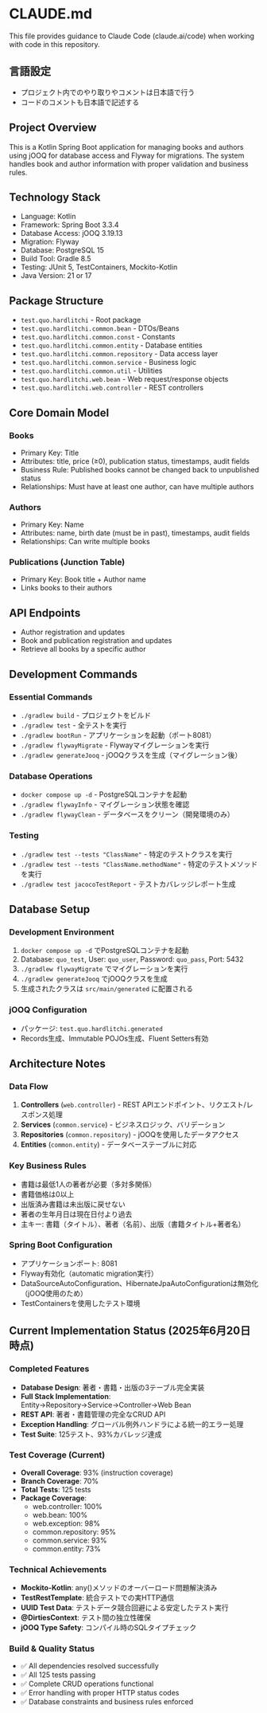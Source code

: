 # CLAUDE.md

This file provides guidance to Claude Code (claude.ai/code) when working with code in this repository.

## 言語設定
- プロジェクト内でのやり取りやコメントは日本語で行う
- コードのコメントも日本語で記述する

## Project Overview
This is a Kotlin Spring Boot application for managing books and authors using jOOQ for database access and Flyway for migrations. The system handles book and author information with proper validation and business rules.

## Technology Stack
- Language: Kotlin
- Framework: Spring Boot 3.3.4
- Database Access: jOOQ 3.19.13
- Migration: Flyway
- Database: PostgreSQL 15
- Build Tool: Gradle 8.5
- Testing: JUnit 5, TestContainers, Mockito-Kotlin
- Java Version: 21 or 17

## Package Structure
- `test.quo.hardlitchi` - Root package
- `test.quo.hardlitchi.common.bean` - DTOs/Beans
- `test.quo.hardlitchi.common.const` - Constants
- `test.quo.hardlitchi.common.entity` - Database entities
- `test.quo.hardlitchi.common.repository` - Data access layer
- `test.quo.hardlitchi.common.service` - Business logic
- `test.quo.hardlitchi.common.util` - Utilities  
- `test.quo.hardlitchi.web.bean` - Web request/response objects
- `test.quo.hardlitchi.web.controller` - REST controllers

## Core Domain Model
### Books
- Primary Key: Title
- Attributes: title, price (≥0), publication status, timestamps, audit fields
- Business Rule: Published books cannot be changed back to unpublished status
- Relationships: Must have at least one author, can have multiple authors

### Authors  
- Primary Key: Name
- Attributes: name, birth date (must be in past), timestamps, audit fields
- Relationships: Can write multiple books

### Publications (Junction Table)
- Primary Key: Book title + Author name
- Links books to their authors

## API Endpoints
- Author registration and updates
- Book and publication registration and updates  
- Retrieve all books by a specific author

## Development Commands
### Essential Commands
- `./gradlew build` - プロジェクトをビルド
- `./gradlew test` - 全テストを実行
- `./gradlew bootRun` - アプリケーションを起動（ポート8081）
- `./gradlew flywayMigrate` - Flywayマイグレーションを実行
- `./gradlew generateJooq` - jOOQクラスを生成（マイグレーション後）

### Database Operations
- `docker compose up -d` - PostgreSQLコンテナを起動
- `./gradlew flywayInfo` - マイグレーション状態を確認
- `./gradlew flywayClean` - データベースをクリーン（開発環境のみ）

### Testing
- `./gradlew test --tests "ClassName"` - 特定のテストクラスを実行
- `./gradlew test --tests "ClassName.methodName"` - 特定のテストメソッドを実行
- `./gradlew test jacocoTestReport` - テストカバレッジレポート生成

## Database Setup
### Development Environment
1. `docker compose up -d` でPostgreSQLコンテナを起動
2. Database: `quo_test`, User: `quo_user`, Password: `quo_pass`, Port: 5432
3. `./gradlew flywayMigrate` でマイグレーションを実行
4. `./gradlew generateJooq` でjOOQクラスを生成
5. 生成されたクラスは `src/main/generated` に配置される

### jOOQ Configuration
- パッケージ: `test.quo.hardlitchi.generated`
- Records生成、Immutable POJOs生成、Fluent Setters有効

## Architecture Notes
### Data Flow
1. **Controllers** (`web.controller`) - REST APIエンドポイント、リクエスト/レスポンス処理
2. **Services** (`common.service`) - ビジネスロジック、バリデーション
3. **Repositories** (`common.repository`) - jOOQを使用したデータアクセス
4. **Entities** (`common.entity`) - データベーステーブルに対応

### Key Business Rules
- 書籍は最低1人の著者が必要（多対多関係）
- 書籍価格は0以上
- 出版済み書籍は未出版に戻せない
- 著者の生年月日は現在日付より過去
- 主キー: 書籍（タイトル）、著者（名前）、出版（書籍タイトル+著者名）

### Spring Boot Configuration
- アプリケーションポート: 8081
- Flyway有効化（automatic migration実行）
- DataSourceAutoConfiguration、HibernateJpaAutoConfigurationは無効化（jOOQ使用のため）
- TestContainersを使用したテスト環境

## Current Implementation Status (2025年6月20日時点)

### Completed Features
- **Database Design**: 著者・書籍・出版の3テーブル完全実装
- **Full Stack Implementation**: Entity→Repository→Service→Controller→Web Bean
- **REST API**: 著者・書籍管理の完全なCRUD API
- **Exception Handling**: グローバル例外ハンドラによる統一的エラー処理
- **Test Suite**: 125テスト、93%カバレッジ達成

### Test Coverage (Current)
- **Overall Coverage**: 93% (instruction coverage)
- **Branch Coverage**: 70%
- **Total Tests**: 125 tests
- **Package Coverage**:
  - web.controller: 100%
  - web.bean: 100%  
  - web.exception: 98%
  - common.repository: 95%
  - common.service: 93%
  - common.entity: 73%

### Technical Achievements
- **Mockito-Kotlin**: any()メソッドのオーバーロード問題解決済み
- **TestRestTemplate**: 統合テストでの実HTTP通信
- **UUID Test Data**: テストデータ競合回避による安定したテスト実行
- **@DirtiesContext**: テスト間の独立性確保
- **jOOQ Type Safety**: コンパイル時のSQLタイプチェック

### Build & Quality Status
- ✅ All dependencies resolved successfully
- ✅ All 125 tests passing
- ✅ Complete CRUD operations functional
- ✅ Error handling with proper HTTP status codes
- ✅ Database constraints and business rules enforced